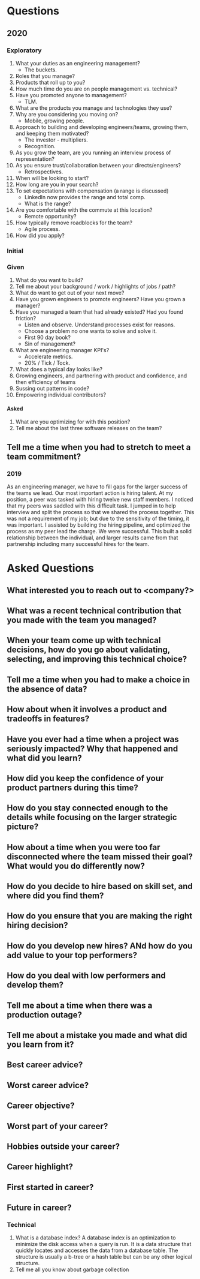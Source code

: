 # Questions

## 2020

### Exploratory
1. What your duties as an engineering management?
    - The buckets.
1. Roles that you manage?
1. Products that roll up to you?
1. How much time do you are on people management vs. technical?
1. Have you promoted anyone to management?
    - TLM.
1. What are the products you manage and technologies they use?
1. Why are you considering you moving on?
    - Mobile, growing people.
1. Approach to building and developing engineers/teams, growing them, and keeping them motivated?
    - The investor - multipliers.
    - Recognition.
1. As you grow the team, are you running an interview process of representation?
1. As you ensure trust/collaboration between your directs/engineers?
    - Retrospectives.
1. When will be looking to start?
1. How long are you in your search?
1. To set expectations with compensation (a range is discussed)
    - LinkedIn now provides the range and total comp.
    - What is the range?
1. Are you comfortable with the commute at this location?
    - Remote opportunity?
1. How typically remove roadblocks for the team?
    - Agile process.
1. How did you apply?

### Initial

### Given
1. What do you want to build?
1. Tell me about your background / work / highlights of jobs / path?
1. What do want to get out of your next move?
1. Have you grown engineers to promote engineers? Have you grown a manager?
1. Have you managed a team that had already existed? Had you found friction?
    - Listen and observe. Understand processes exist for reasons.
    - Choose a problem no one wants to solve and solve it.
    - First 90 day book?
    - Sin of management?
1. What are engineering manager KPI's?
    - Accelerate metrics.
    - 20% / Tick / Tock.
1. What does a typical day looks like?
1. Growing engineers, and partnering with product and confidence, and then efficiency of teams
1. Sussing out patterns in code?
1. Empowering individual contributors?

#### Asked
1. What are you optimizing for with this position?
1. Tell me about the last three software releases on the team?

## Tell me a time when you had to stretch to meet a team commitment?

### 2019
As an engineering manager, we have to fill gaps for the larger success of the teams we lead. Our most important action is hiring talent. At my position, a peer was tasked with hiring twelve new staff members. I noticed that my peers was saddled with this difficult task. I jumped in to help interview and split the process so that we shared the process together. This was not a requirement of my job; but due to the sensitivity of the timing, it was important. I assisted by building the hiring pipeline, and optimized the process as my peer lead the charge. We were successful. This built a solid relationship between the individual, and larger results came from that partnership including many successful hires for the team.

# Asked Questions

## What interested you to reach out to <company?>
## What was a recent technical contribution that you made with the team you managed?
## When your team come up with technical decisions, how do you go about validating, selecting, and improving this technical choice?
## Tell me a time when you had to make a choice in the absence of data?
## How about when it involves a product and tradeoffs in features?
## Have you ever had a time when a project was seriously impacted? Why that happened and what did you learn?
## How did you keep the confidence of your product partners during this time?
## How do you stay connected enough to the details while focusing on the larger strategic picture?
## How about a time when you were too far disconnected where the team missed their goal? What would you do differently now?
## How do you decide to hire based on skill set, and where did you find them?
## How do you ensure that you are making the right hiring decision?
## How do you develop new hires? ANd how do you add value to your top performers?
## How do you deal with low performers and develop them?

## Tell me about a time when there was a production outage?
## Tell me about a mistake you made and what did you learn from it?

## Best career advice?
## Worst career advice?
## Career objective?
## Worst part of your career?
## Hobbies outside your career?
## Career highlight?
## First started in career?
## Future in career?

### Technical
1. What is a database index?
  A database index is an optimization to minimize the disk access when a query is run. It is a data structure that quickly locates and accesses the data from a database table. The structure is usually a b-tree or a hash table but can be any other logical structure.
1. Tell me all you know about garbage collection
